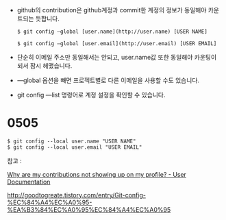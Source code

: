 - github의 contribution은 github계정과 commit한 계정의 정보가 동일해야 카운트되는 듯합니다.

  ~~~
  $ git config —global [user.name](http://user.name) [USER NAME]
  
  $ git config —global [user.email](http://user.email) [USER EMAIL]
  ~~~

- 단순히 이메일 주소만 동일해서는 안되고, user.name값 또한 동일해야 카운팅이 되서 잠시 헤맸습니다.

- —global 옵션을 빼면 프로젝트별로 다른 이메일을 사용할 수도 있습니다.

- git config —list 명령어로 계정 설정을 확인할 수 있습니다.



<h1>
  0505
</h1>

```
$ git config --local user.name "USER NAME"
$ git config --local user.email "USER EMAIL"
```





참고 :

[Why are my contributions not showing up on my profile? - User Documentation](https://help.github.com/articles/why-are-my-contributions-not-showing-up-on-my-profile/)

http://goodtogreate.tistory.com/entry/Git-config-%EC%84%A4%EC%A0%95-%EA%B3%84%EC%A0%95%EC%84%A4%EC%A0%95